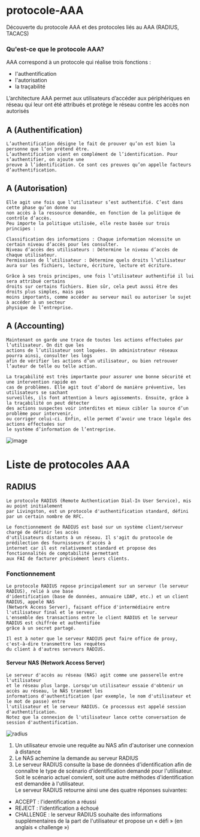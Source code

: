 # protocole-AAA
Découverte du protocole AAA et des protocoles liés au AAA (RADIUS, TACACS)


### Qu'est-ce que le protocole AAA?
AAA correspond à un protocole qui réalise trois fonctions :
* l'authentification
* l'autorisation
* la traçabilité

L’architecture AAA permet aux utilisateurs d’accéder aux périphériques en réseau qui leur ont été attribués et protège le réseau contre les accès non autorisés

## A (Authentification)

```
L’authentification désigne le fait de prouver qu’on est bien la personne que l’on prétend être.
L’authentification vient en complément de l’identification. Pour s’authentifier, on ajoute une
preuve à l’identification. Ce sont ces preuves qu’on appelle facteurs d’authentification.
```

## A (Autorisation)
```
Elle agit une fois que l’utilisateur s’est authentifié. C’est dans cette phase qu’on donne ou
non accès à la ressource demandée, en fonction de la politique de contrôle d’accès.
Peu importe la politique utilisée, elle reste basée sur trois principes :

Classification des informations : Chaque information nécessite un certain niveau d’accès pour les consulter.
Niveau d’accès des utilisateurs : Détermine le niveau d’accès de chaque utilisateur.
Permissions de l’utilisateur : Détermine quels droits l’utilisateur aura sur les fichiers, lecture, écriture, lecture et écriture.

Grâce à ses trois principes, une fois l’utilisateur authentifié il lui sera attribué certains
droits sur certains fichiers. Bien sûr, cela peut aussi être des droits plus simples, mais pas
moins importants, comme accéder au serveur mail ou autoriser le sujet à accéder à un secteur
physique de l’entreprise.
```

## A (Accounting)
```
Maintenant on garde une trace de toutes les actions effectuées par l’utilisateur. On dit que les
actions de l’utilisateur sont loguées. Un administrateur réseaux pourra ainsi, consulter les logs
afin de vérifier les actions d’un utilisateur, ou bien retrouver l’auteur de telle ou telle action.

La traçabilité est très importante pour assurer une bonne sécurité et une intervention rapide en
cas de problèmes. Elle agit tout d’abord de manière préventive, les utilisateurs se sachant
surveillés, ils font attention à leurs agissements. Ensuite, grâce à la traçabilité on peut détecter
des actions suspectes voir interdites et mieux cibler la source d’un problème pour intervenir,
ou corriger celui-ci. Enfin, elle permet d’avoir une trace légale des actions effectuées sur
le système d’information de l’entreprise.
```

![image](https://user-images.githubusercontent.com/83721477/165077387-439f3e5a-ca7d-4fdf-816f-e23f73e4faca.png)

# Liste de protocoles AAA
## RADIUS

```
Le protocole RADIUS (Remote Authentication Dial-In User Service), mis au point initialement
par Livingston, est un protocole d'authentification standard, défini par un certain nombre de RFC.

Le fonctionnement de RADIUS est basé sur un système client/serveur chargé de définir les accès
d'utilisateurs distants à un réseau. Il s'agit du protocole de prédilection des fournisseurs d'accès à
internet car il est relativement standard et propose des fonctionnalités de comptabilité permettant
aux FAI de facturer précisément leurs clients.
```

### Fonctionnement
```
Le protocole RADIUS repose principalement sur un serveur (le serveur RADIUS), relié à une base
d'identification (base de données, annuaire LDAP, etc.) et un client RADIUS, appelé NAS
(Network Access Server), faisant office d'intermédiaire entre l'utilisateur final et le serveur.
L'ensemble des transactions entre le client RADIUS et le serveur RADIUS est chiffrée et authentifiée
grâce à un secret partagé.

Il est à noter que le serveur RADIUS peut faire office de proxy, c'est-à-dire transmettre les requêtes
du client à d'autres serveurs RADIUS.
```
#### Serveur NAS (Network Access Server)
```
Le serveur d'accès au réseau (NAS) agit comme une passerelle entre l'utilisateur
et le réseau plus large. Lorsqu'un utilisateur essaie d'obtenir un accès au réseau, le NAS transmet les
informations d'authentification (par exemple, le nom d'utilisateur et le mot de passe) entre
l'utilisateur et le serveur RADIUS. Ce processus est appelé session d'authentification.
Notez que la connexion de l'utilisateur lance cette conversation de session d'authentification.
```


![radius](https://user-images.githubusercontent.com/83721477/165078509-7b656c0a-1402-4499-84f0-2ed21d5ec0cd.jpg)

1. Un utilisateur envoie une requête au NAS afin d'autoriser une connexion à distance
2. Le NAS achemine la demande au serveur RADIUS
3. Le serveur RADIUS consulte la base de données d'identification afin de connaître le type de scénario d'identification demandé pour l'utilisateur. Soit le scénario actuel convient, soit une autre méthodes d'identification est demandée à l'utilisateur. <br>
Le serveur RADIUS retourne ainsi une des quatre réponses suivantes:
* ACCEPT : l'identification a réussi
* REJECT : l'identification a échoué
* CHALLENGE : le serveur RADIUS souhaite des informations supplémentaires de la part de l'utilisateur et propose un « défi » (en anglais « challenge ») 

